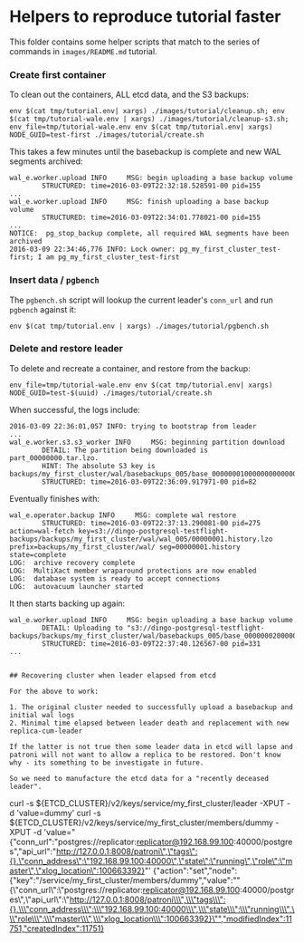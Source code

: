 # Helpers to reproduce tutorial faster

This folder contains some helper scripts that match to the series of commands in `images/README.md` tutorial.

### Create first container

To clean out the containers, ALL etcd data, and the S3 backups:

```
env $(cat tmp/tutorial.env| xargs) ./images/tutorial/cleanup.sh; env $(cat tmp/tutorial-wale.env | xargs) ./images/tutorial/cleanup-s3.sh; env_file=tmp/tutorial-wale.env env $(cat tmp/tutorial.env| xargs) NODE_GUID=test-first ./images/tutorial/create.sh
```

This takes a few minutes until the basebackup is complete and new WAL segments archived:

```
wal_e.worker.upload INFO     MSG: begin uploading a base backup volume
        STRUCTURED: time=2016-03-09T22:32:18.528591-00 pid=155
...
wal_e.worker.upload INFO     MSG: finish uploading a base backup volume
        STRUCTURED: time=2016-03-09T22:34:01.778021-00 pid=155
...
NOTICE:  pg_stop_backup complete, all required WAL segments have been archived
2016-03-09 22:34:46,776 INFO: Lock owner: pg_my_first_cluster_test-first; I am pg_my_first_cluster_test-first
```

### Insert data / `pgbench`

The `pgbench.sh` script will lookup the current leader's `conn_url` and run `pgbench` against it:

```
env $(cat tmp/tutorial.env | xargs) ./images/tutorial/pgbench.sh
```

### Delete and restore leader

To delete and recreate a container, and restore from the backup:

```
env_file=tmp/tutorial-wale.env env $(cat tmp/tutorial.env| xargs) NODE_GUID=test-$(uuid) ./images/tutorial/create.sh
```

When successful, the logs include:

```
2016-03-09 22:36:01,057 INFO: trying to bootstrap from leader
...
wal_e.worker.s3.s3_worker INFO     MSG: beginning partition download
        DETAIL: The partition being downloaded is part_00000000.tar.lzo.
        HINT: The absolute S3 key is backups/my_first_cluster/wal/basebackups_005/base_000000010000000000000002_00000040/tar_partitions/part_00000000.tar.lzo.
        STRUCTURED: time=2016-03-09T22:36:09.917971-00 pid=82
```

Eventually finishes with:

```
wal_e.operator.backup INFO     MSG: complete wal restore
        STRUCTURED: time=2016-03-09T22:37:13.290081-00 pid=275 action=wal-fetch key=s3://dingo-postgresql-testflight-backups/backups/my_first_cluster/wal/wal_005/00000001.history.lzo prefix=backups/my_first_cluster/wal/ seg=00000001.history state=complete
LOG:  archive recovery complete
LOG:  MultiXact member wraparound protections are now enabled
LOG:  database system is ready to accept connections
LOG:  autovacuum launcher started
```

It then starts backing up again:

```
wal_e.worker.upload INFO     MSG: begin uploading a base backup volume
        DETAIL: Uploading to "s3://dingo-postgresql-testflight-backups/backups/my_first_cluster/wal/basebackups_005/base_000000020000000000000004_00000040/tar_partitions/part_00000000.tar.lzo".
        STRUCTURED: time=2016-03-09T22:37:40.126567-00 pid=331
...


## Recovering cluster when leader elapsed from etcd

For the above to work:

1. The original cluster needed to successfully upload a basebackup and initial wal logs
2. Minimal time elapsed between leader death and replacement with new replica-cum-leader

If the latter is not true then some leader data in etcd will lapse and patroni will not want to allow a replica to be restored. Don't know why - its something to be investigate in future.

So we need to manufacture the etcd data for a "recently deceased leader".

```
curl -s ${ETCD_CLUSTER}/v2/keys/service/my_first_cluster/leader -XPUT -d 'value=dummy'
curl -s ${ETCD_CLUSTER}/v2/keys/service/my_first_cluster/members/dummy -XPUT -d 'value="{\"conn_url\":\"postgres://replicator:replicator@192.168.99.100:40000/postgres\",\"api_url\":\"http://127.0.0.1:8008/patroni\",\"tags\":{},\"conn_address\":\"192.168.99.100:40000\",\"state\":\"running\",\"role\":\"master\",\"xlog_location\":100663392}"'
{"action":"set","node":{"key":"/service/my_first_cluster/members/dummy","value":"\"{\\\"conn_url\\\":\\\"postgres://replicator:replicator@192.168.99.100:40000/postgres\\\",\\\"api_url\\\":\\\"http://127.0.0.1:8008/patroni\\\",\\\"tags\\\":{},\\\"conn_address\\\":\\\"192.168.99.100:40000\\\",\\\"state\\\":\\\"running\\\",\\\"role\\\":\\\"master\\\",\\\"xlog_location\\\":100663392}\"","modifiedIndex":11751,"createdIndex":11751}
```
